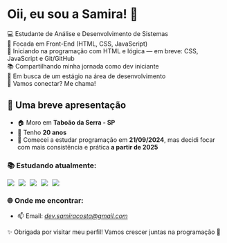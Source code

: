 # Oii, eu sou a Samira! 👋

💻 Estudante de Análise e Desenvolvimento de Sistemas  
🎯 Focada em Front-End (HTML, CSS, JavaScript)  
🌱 Iniciando na programação com HTML e lógica — em breve: CSS, JavaScript e Git/GitHub  
📚 Compartilhando minha jornada como dev iniciante  
🧠 Em busca de um estágio na área de desenvolvimento  
🤝 Vamos conectar? Me chama!

## 📝 Uma breve apresentação

- 🏠 Moro em **Taboão da Serra - SP**  
- 🎂 Tenho **20 anos**  
- 📅 Comecei a estudar programação em **21/09/2024**, mas decidi focar com mais consistência e prática **a partir de 2025**

### 📚 Estudando atualmente:

<div style="display: flex; gap: 10px;">
  <img src="https://img.shields.io/badge/HTML5-E34F26?style=for-the-badge&logo=html5&logoColor=white"/>
  <img src="https://img.shields.io/badge/CSS3-1572B6?style=for-the-badge&logo=css3&logoColor=white"/>
  <img src="https://img.shields.io/badge/JavaScript-F7DF1E?style=for-the-badge&logo=javascript&logoColor=black"/>
  <img src="https://img.shields.io/badge/Git-F05032?style=for-the-badge&logo=git&logoColor=white"/>
  <img src="https://img.shields.io/badge/GitHub-181717?style=for-the-badge&logo=github&logoColor=white"/>
</div>

### 🌐 Onde me encontrar:
- 📫 Email: *dev.samiracosta@gmail.com*

✨ Obrigada por visitar meu perfil! Vamos crescer juntas na programação 🚀
